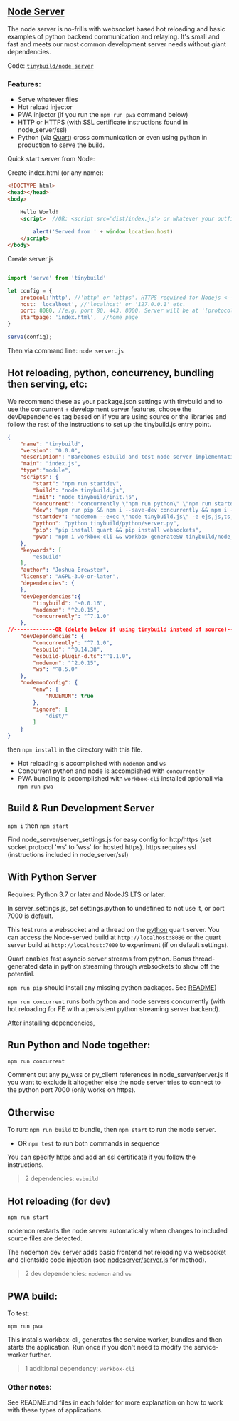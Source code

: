 
## [Node Server](https://nodejs.org)


The node server is no-frills with websocket based hot reloading and basic examples of python backend communication and relaying. It's small and fast and meets our most common development server needs without giant dependencies.

Code: [`tinybuild/node_server`](../node_server)

### Features:
- Serve whatever files
- Hot reload injector
- PWA injector (if you run the `npm run pwa` command below)
- HTTP or HTTPS (with SSL certificate instructions found in node_server/ssl)
- Python (via [Quart](https://pgjones.gitlab.io/quart/)) cross communication or even using python in production to serve the build.


Quick start server from Node:

Create index.html (or any name):
```html
<!DOCTYPE html>
<head></head>
<body>

    Hello World!
    <script>  //OR: <script src='dist/index.js'> or whatever your outfile is to serve a bundle. bundleHTML will automatically create and serve a boilerplate html with the outfile (or first entry in outdir)
       
        alert('Served from ' + window.location.host)
    </script>
</body>
```

Create server.js
```js

import 'serve' from 'tinybuild'

let config = {
    protocol:'http', //'http' or 'https'. HTTPS required for Nodejs <---> Python sockets. If using http, set production to False in python/server.py as well
    host: 'localhost', //'localhost' or '127.0.0.1' etc.
    port: 8080, //e.g. port 80, 443, 8000. Server will be at '[protocol]://[host]:[port]'
    startpage: 'index.html',  //home page
}

serve(config);

```

Then via command line: `node server.js`

## Hot reloading, python, concurrency, bundling then serving, etc:

We recommend these as your package.json settings with tinybuild and to use the concurrent + development server features, choose the devDependencies tag based on if you are using source or the libraries and follow the rest of the instructions to set up the tinybuild.js entry point.
```json
{
    "name": "tinybuild",
    "version": "0.0.0",
    "description": "Barebones esbuild and test node server implementation. For building",
    "main": "index.js",
    "type":"module",
    "scripts": {
        "start": "npm run startdev",
        "build": "node tinybuild.js",
        "init": "node tinybuild/init.js",
        "concurrent": "concurrently \"npm run python\" \"npm run startdev\"",
        "dev": "npm run pip && npm i --save-dev concurrently && npm i --save-dev nodemon && npm run concurrent",
        "startdev": "nodemon --exec \"node tinybuild.js\" -e ejs,js,ts,jsx,tsx,css,html,jpg,png,scss,txt,csv",
        "python": "python tinybuild/python/server.py",
        "pip": "pip install quart && pip install websockets",
        "pwa": "npm i workbox-cli && workbox generateSW tinybuild/node_server/pwa/workbox-config.js && npm run build && npm start"
    },
    "keywords": [
        "esbuild"
    ],
    "author": "Joshua Brewster",
    "license": "AGPL-3.0-or-later",
    "dependencies": {
    },
    "devDependencies":{
        "tinybuild": "~0.0.16",
        "nodemon": "^2.0.15",
        "concurrently": "^7.1.0"
    },
//-------------OR (delete below if using tinybuild instead of source)----------------//
    "devDependencies": {
        "concurrently": "^7.1.0",
        "esbuild": "^0.14.38",
        "esbuild-plugin-d.ts":"^1.1.0",
        "nodemon": "^2.0.15",
        "ws": "^8.5.0"
    },
    "nodemonConfig": {
        "env": {
            "NODEMON": true
        },
        "ignore": [
            "dist/"
        ]
    }
}

```

then `npm install` in the directory with this file.

- Hot reloading is accomplished with `nodemon` and `ws`
- Concurrent python and node is accompished with `concurrently`
- PWA bundling is accomplished with `workbox-cli` installed optionall via `npm run pwa`

## Build & Run Development Server

`npm i` then `npm start`

Find node_server/server_settings.js for easy config for http/https (set socket protocol 'ws' to 'wss' for hosted https). https requires ssl (instructions included in node_server/ssl)

## With Python Server

Requires: Python 3.7 or later and NodeJS LTS or later. 

In server_settings.js, set settings.python to undefined to not use it, or port 7000 is default.

This test runs a websocket and a thread on the [python](https://www.python.org/downloads/) quart server. You can access the Node-served build at `http://localhost:8080` or the quart server build at `http://localhost:7000` to experiment (if on default settings).

Quart enables fast asyncio server streams from python. Bonus thread-generated data in python streaming through websockets to show off the potential.

`npm run pip` should install any missing python packages. See [README](https://github.com/moothyknight/esbuild_base_python/blob/master/python/README.md))

`npm run concurrent` runs both python and node servers concurrently (with hot reloading for FE with a persistent python streaming server backend).

After installing dependencies, 

## Run Python and Node together: 

`npm run concurrent`

Comment out any py_wss or py_client references in node_server/server.js if you want to exclude it altogether else the node server tries to connect to the python port 7000 (only works on https).

## Otherwise

To run: `npm run build` to bundle, then `npm start` to run the node server.

* OR `npm test` to run both commands in sequence

You can specify https and add an ssl certificate if you follow the instructions.

>2 dependencies: `esbuild` 

## Hot reloading (for dev)

`npm run start` 

nodemon restarts the node server automatically when changes to included source files are detected.

The nodemon dev server adds basic frontend hot reloading via websocket and clientside code injection (see [nodeserver/server.js](https://github.com/moothyknight/esbuild_base/blob/master/node_server/server.js) for method).

> 2 dev dependencies: `nodemon` and `ws`

## PWA build:

To test:

`npm run pwa` 

This installs workbox-cli, generates the service worker, bundles and then starts the application. Run once if you don't need to modify the service-worker further.

> 1 additional dependency: `workbox-cli`

### Other notes:

See README.md files in each folder for more explanation on how to work with these types of applications.
